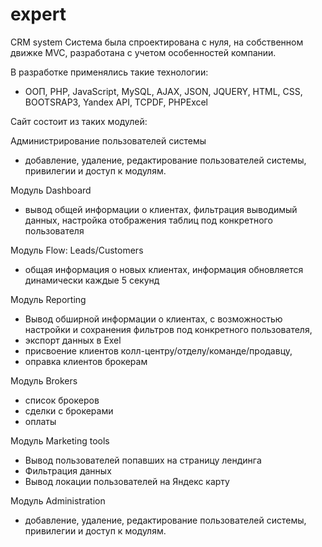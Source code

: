 # expert
CRM system
Система была спроектирована с нуля, на собственном движке MVC, разработана с учетом особенностей компании. 

В разработке применялись такие технологии:

- ООП, PHP, JavaScript, MySQL, AJAX, JSON, JQUERY, HTML, CSS, BOOTSRAP3, Yandex API, TCPDF, PHPExcel

Сайт состоит из таких модулей:

Администрирование пользователей системы 
- добавление, удаление, редактирование пользователей системы, привилегии и доступ к модулям.

Модуль Dashboard
- вывод общей информации о клиентах, фильтрация выводимый данных, настройка отображения таблиц под конкретного пользователя

Модуль Flow: Leads/Customers
- общая информация о новых клиентах, информация обновляется динамически каждые 5 секунд

Модуль Reporting
- Вывод обширной информации о клиентах, с возможностью настройки и сохранения фильтров под конкретного пользователя,
- экспорт данных в Exel
- присвоение клиентов колл-центру/отделу/команде/продавцу, 
- оправка клиентов брокерам

Модуль Brokers
- список брокеров
- сделки с брокерами
- оплаты

Модуль Marketing tools
- Вывод пользователей попавших на страницу лендинга
- Фильтрация данных
- Вывод локации пользователей на Яндекс карту

Модуль Administration
- добавление, удаление, редактирование пользователей системы, привилегии и доступ к модулям.


